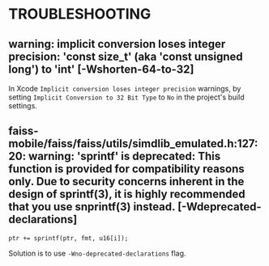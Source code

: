 # TROUBLESHOOTING

## warning: implicit conversion loses integer precision: 'const size_t' (aka 'const unsigned long') to 'int' [-Wshorten-64-to-32]

In Xcode `Implicit conversion loses integer precision` warnings, by setting `Implicit Conversion to 32 Bit Type` to `No` in the project's build settings.


## faiss-mobile/faiss/faiss/utils/simdlib_emulated.h:127:20: warning: 'sprintf' is deprecated: This function is provided for compatibility reasons only.  Due to security concerns inherent in the design of sprintf(3), it is highly recommended that you use snprintf(3) instead. [-Wdeprecated-declarations]

`ptr += sprintf(ptr, fmt, u16[i]);`

Solution is to use `-Wno-deprecated-declarations` flag.
